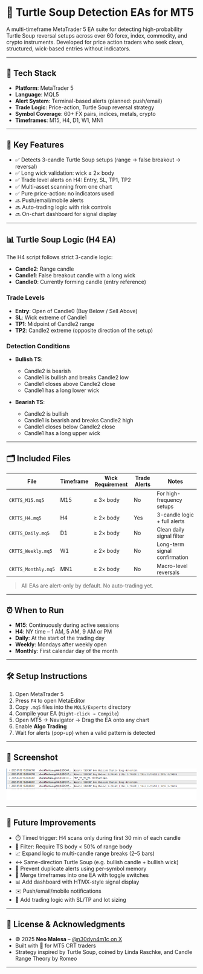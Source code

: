 # 🐢 Turtle Soup Detection EAs for MT5

A multi-timeframe MetaTrader 5 EA suite for detecting high-probability Turtle Soup reversal setups across over 60 forex, index, commodity, and crypto instruments. Developed for price action traders who seek clean, structured, wick-based entries without indicators.

---

## 🧰 Tech Stack

- **Platform**: MetaTrader 5
- **Language**: MQL5
- **Alert System**: Terminal-based alerts (planned: push/email)
- **Trade Logic**: Price-action, Turtle Soup reversal strategy
- **Symbol Coverage**: 60+ FX pairs, indices, metals, crypto
- **Timeframes**: M15, H4, D1, W1, MN1

---

## 🚀 Key Features

- ✅ Detects 3-candle Turtle Soup setups (range → false breakout → reversal)
- ✅ Long wick validation: wick ≥ 2× body
- ✅ Trade level alerts on H4: Entry, SL, TP1, TP2
- ✅ Multi-asset scanning from one chart
- ✅ Pure price-action: no indicators used
- 🔜 Push/email/mobile alerts
- 🔜 Auto-trading logic with risk controls
- 🔜 On-chart dashboard for signal display

---

## 📊 Turtle Soup Logic (H4 EA)

The H4 script follows strict 3-candle logic:
- **Candle2**: Range candle
- **Candle1**: False breakout candle with a long wick
- **Candle0**: Currently forming candle (entry reference)

### Trade Levels
- **Entry**: Open of Candle0 (Buy Below / Sell Above)
- **SL**: Wick extreme of Candle1
- **TP1**: Midpoint of Candle2 range
- **TP2**: Candle2 extreme (opposite direction of the setup)

### Detection Conditions
- **Bullish TS**:
  - Candle2 is bearish
  - Candle1 is bullish and breaks Candle2 low
  - Candle1 closes above Candle2 close
  - Candle1 has a long lower wick

- **Bearish TS**:
  - Candle2 is bullish
  - Candle1 is bearish and breaks Candle2 high
  - Candle1 closes below Candle2 close
  - Candle1 has a long upper wick

---

## 🗂 Included Files

| File                | Timeframe | Wick Requirement | Trade Alerts | Notes                          |
|---------------------|-----------|------------------|---------------|--------------------------------|
| `CRTTS_M15.mq5`     | M15       | ≥ 3× body        | No            | For high-frequency setups      |
| `CRTTS_H4.mq5`      | H4        | ≥ 2× body        | Yes           | 3-candle logic + full alerts   |
| `CRTTS_Daily.mq5`   | D1        | ≥ 2× body        | No            | Clean daily signal filter      |
| `CRTTS_Weekly.mq5`  | W1        | ≥ 2× body        | No            | Long-term signal confirmation  |
| `CRTTS_Monthly.mq5` | MN1       | ≥ 2× body        | No            | Macro-level reversals          |

> All EAs are alert-only by default. No auto-trading yet.

---

## ⏰ When to Run

- **M15**: Continuously during active sessions
- **H4**: NY time – 1 AM, 5 AM, 9 AM or PM
- **Daily**: At the start of the trading day
- **Weekly**: Mondays after weekly open
- **Monthly**: First calendar day of the month

---

## 🛠️ Setup Instructions

1. Open MetaTrader 5  
2. Press `F4` to open MetaEditor  
3. Copy `.mq5` files into the `MQL5/Experts` directory  
4. Compile your EA (`Right-click → Compile`)  
5. Open MT5 → Navigator → Drag the EA onto any chart  
6. Enable **Algo Trading**  
7. Wait for alerts (pop-up) when a valid pattern is detected

---

## 📸 Screenshot

![Turtle Soup Alert](screenshot.png)

---

## 🎯 Future Improvements

- ⏱️ Timed trigger: H4 scans only during first 30 min of each candle
- 🧠 Filter: Require TS body < 50% of range body
- 📈 Expand logic to multi-candle range breaks (2–5 bars)
- ↔️ Same-direction Turtle Soup (e.g. bullish candle + bullish wick)
- 🚫 Prevent duplicate alerts using per-symbol memory
- 🔀 Merge timeframes into one EA with toggle switches
- 📊 Add dashboard with HTMX-style signal display
- ✉️ Push/email/mobile notifications
- 🤖 Add trading logic with SL/TP and lot sizing

---

## 📝 License & Acknowledgments

- © 2025 **Neo Malesa** – [@n30dyn4m1c on X](https://www.x.com/n30dyn4m1c)  
- Built with 💚 for MT5 CRT traders   
- Strategy inspired by Turtle Soup, coined by Linda Raschke, and Candle Range Theory by Romeo

---

